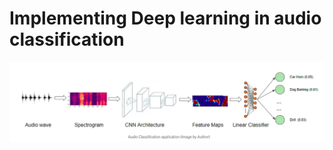<h1>Implementing Deep learning in audio classification</h1>
<img src="./image/Screenshot from 2023-09-11 10-15-04.png">
